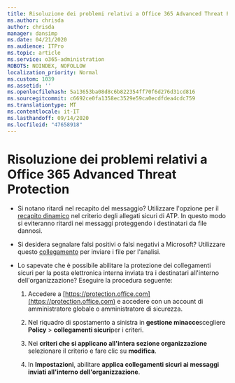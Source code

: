 ```yaml
---
title: Risoluzione dei problemi relativi a Office 365 Advanced Threat Protection
ms.author: chrisda
author: chrisda
manager: dansimp
ms.date: 04/21/2020
ms.audience: ITPro
ms.topic: article
ms.service: o365-administration
ROBOTS: NOINDEX, NOFOLLOW
localization_priority: Normal
ms.custom: 1039
ms.assetid: ''
ms.openlocfilehash: 5a13653ba08d8c6b822354ff70f6d276d31cd816
ms.sourcegitcommit: c6692ce0fa1358ec3529e59ca0ecdfdea4cdc759
ms.translationtype: MT
ms.contentlocale: it-IT
ms.lasthandoff: 09/14/2020
ms.locfileid: "47658918"
---
```

# <a name="troubleshooting-office-365-advanced-threat-protection"></a>Risoluzione dei problemi relativi a Office 365 Advanced Threat Protection

- Si notano ritardi nel recapito del messaggio? Utilizzare l'opzione per il [recapito dinamico](https://docs.microsoft.com/microsoft-365/security/office-365-security/dynamic-delivery-and-previewing) nel criterio degli allegati sicuri di ATP. In questo modo si eviteranno ritardi nei messaggi proteggendo i destinatari da file dannosi.

- Si desidera segnalare falsi positivi o falsi negativi a Microsoft? Utilizzare questo [collegamento](https://www.microsoft.com/wdsi/filesubmission/) per inviare i file per l'analisi.

- Lo sapevate che è possibile abilitare la protezione dei collegamenti sicuri per la posta elettronica interna inviata tra i destinatari all'interno dell'organizzazione? Eseguire la procedura seguente:

  1. Accedere a [https://protection.office.com](https://protection.office.com) e accedere con un account di amministratore globale o amministratore di sicurezza.

  2. Nel riquadro di spostamento a sinistra in **gestione minacce**scegliere **Policy** \> **collegamenti sicuri**per i criteri.

  3. Nei **criteri che si applicano all'intera sezione organizzazione** selezionare il criterio e fare clic su **modifica**.

  4. In **Impostazioni**, abilitare **applica collegamenti sicuri ai messaggi inviati all'interno dell'organizzazione**.
